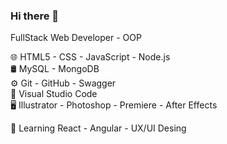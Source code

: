 ### Hi there 👋

FullStack Web Developer - OOP

🌐 HTML5 - CSS - JavaScript - Node.js    
🛢 MySQL - MongoDB    
⚙️ Git - GitHub - Swagger  
🔧 Visual Studio Code  
🖥 Illustrator - Photoshop - Premiere - After Effects   



🌱 Learning React - Angular - UX/UI Desing
